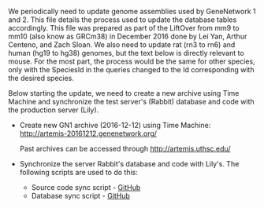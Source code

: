 We periodically need to update genome assemblies used by GeneNetwork 1 and 2. This file details the process used to update the database tables accordingly. This file was prepared as part of the LiftOver from mm9 to mm10 (also know as GRCm38) in December 2016 done by Lei Yan, Arthur Centeno, and Zach Sloan. We also need to update rat (rn3 to rn6) and human (hg19 to hg38) genomes, but the text below is directly relevant to mouse. For the most part, the process would be the same for other species, only with the SpeciesId in the queries changed to the Id corresponding with the desired species.

Below starting the update, we need to create a new archive using Time Machine and synchronize the test server's (Rabbit) database and code with the production server (Lily). 

- Create new GN1 archive (2016-12-12) using Time Machine: http://artemis-20161212.genenetwork.org/

   Past archives can be accessed through http://artemis.uthsc.edu/

- Synchronize the server Rabbit's database and code with Lily's. The following scripts are used to do this:
   * Source code sync script - [GitHub](https://github.com/genenetwork/sysmaintenance/blob/master/gn_update_src/gnupdatesrc_from_lily.sh)
   * Database sync script - [GitHub](https://github.com/genenetwork/sysmaintenance/blob/master/gn_update_db/gnupdatedb_from_lily.sh)
